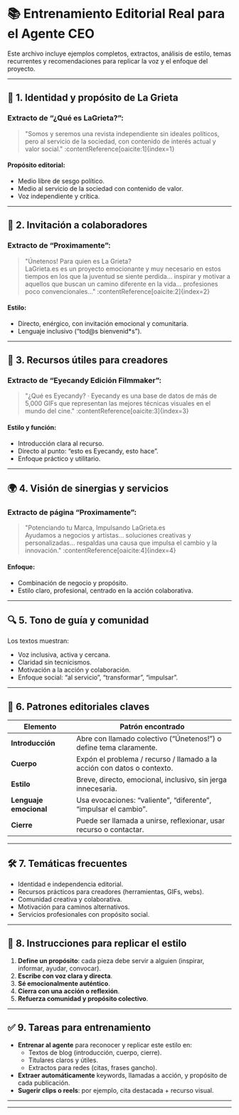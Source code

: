 # 📚 Entrenamiento Editorial Real para el Agente CEO

Este archivo incluye ejemplos completos, extractos, análisis de estilo, temas recurrentes y recomendaciones para replicar la voz y el enfoque del proyecto.

---

## 📝 1. Identidad y propósito de La Grieta

### Extracto de “¿Qué es LaGrieta?”:
> "Somos y seremos una revista independiente sin ideales políticos, pero al servicio de la sociedad, con contenido de interés actual y valor social." :contentReference[oaicite:1]{index=1}

#### Propósito editorial:
- Medio libre de sesgo político.
- Medio al servicio de la sociedad con contenido de valor.
- Voz independiente y crítica.

---

## 🚀 2. Invitación a colaboradores

### Extracto de “Proximamente”:
> "Únetenos! Para quien es La Grieta?  
> LaGrieta.es es un proyecto emocionante y muy necesario en estos tiempos en los que la juventud se siente perdida... inspirar y motivar a aquellos que buscan un camino diferente en la vida... profesiones poco convencionales..." :contentReference[oaicite:2]{index=2}

#### Estilo:
- Directo, enérgico, con invitación emocional y comunitaria.
- Lenguaje inclusivo (“tod@s bienvenid*s”).

---

## 🎨 3. Recursos útiles para creadores

### Extracto de “Eyecandy Edición Filmmaker”:
> "¿Qué es Eyecandy? · Eyecandy es una base de datos de más de 5,000 GIFs que representan las mejores técnicas visuales en el mundo del cine." :contentReference[oaicite:3]{index=3}

#### Estilo y función:
- Introducción clara al recurso.
- Directo al punto: “esto es Eyecandy, esto hace”.
- Enfoque práctico y utilitario.

---

## 🌍 4. Visión de sinergias y servicios

### Extracto de página “Proximamente”:
> "Potenciando tu Marca, Impulsando LaGrieta.es  
> Ayudamos a negocios y artistas... soluciones creativas y personalizadas... respaldas una causa que impulsa el cambio y la innovación." :contentReference[oaicite:4]{index=4}

#### Enfoque:
- Combinación de negocio y propósito.
- Estilo claro, profesional, centrado en la acción colaborativa.

---

## 🔍 5. Tono de guía y comunidad

Los textos muestran:
- Voz inclusiva, activa y cercana.
- Claridad sin tecnicismos.
- Motivación a la acción y colaboración.
- Enfoque social: “al servicio”, “transformar”, “impulsar”.

---

## 🧩 6. Patrones editoriales claves

| Elemento           | Patrón encontrado                                                          |
|--------------------|----------------------------------------------------------------------------|
| **Introducción**   | Abre con llamado colectivo (“Únetenos!”) o define tema claramente.         |
| **Cuerpo**         | Expón el problema / recurso / llamado a la acción con datos o contexto.   |
| **Estilo**         | Breve, directo, emocional, inclusivo, sin jerga innecesaria.              |
| **Lenguaje emocional** | Usa evocaciones: “valiente”, “diferente”, “impulsar el cambio”.        |
| **Cierre**         | Puede ser llamada a unirse, reflexionar, usar recurso o contactar.        |

---

## 🛠 7. Temáticas frecuentes

- Identidad e independencia editorial.
- Recursos prácticos para creadores (herramientas, GIFs, webs).
- Comunidad creativa y colaborativa.
- Motivación para caminos alternativos.
- Servicios profesionales con propósito social.

---

## 🎯 8. Instrucciones para replicar el estilo

1. **Define un propósito**: cada pieza debe servir a alguien (inspirar, informar, ayudar, convocar).
2. **Escribe con voz clara y directa**.
3. **Sé emocionalmente auténtico**.
4. **Cierra con una acción o reflexión**.
5. **Refuerza comunidad y propósito colectivo**.

---

## ✅ 9. Tareas para entrenamiento

- **Entrenar al agente** para reconocer y replicar este estilo en:
  - Textos de blog (introducción, cuerpo, cierre).
  - Titulares claros y útiles.
  - Extractos para redes (citas, frases gancho).
- **Extraer automáticamente** keywords, llamadas a acción, y propósito de cada publicación.
- **Sugerir clips o reels**: por ejemplo, cita destacada + recurso visual.

---


---  
